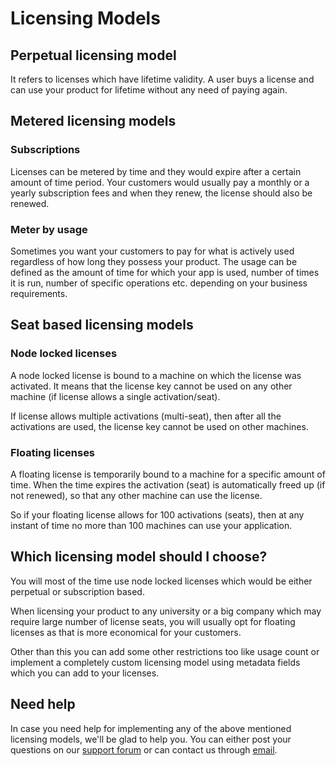 # Licensing Models

## Perpetual licensing model

It refers to licenses which have lifetime validity. A user buys a license and can use your product for lifetime without any need of paying again.

## Metered licensing models

### Subscriptions

Licenses can be metered by time and they would expire after a certain amount of time period. Your customers would usually pay a monthly or a yearly subscription fees and when they renew, the license should also be renewed. 

### Meter by usage

Sometimes you want your customers to pay for what is actively used regardless of how long they possess your product. The usage can be defined as the amount of time for which your app is used, number of times it is run, number of specific operations etc. depending on your business requirements.

## Seat based licensing models

### Node locked licenses

A node locked license is bound to a machine on which the license was activated. It means that the license key cannot be used on any other machine \(if license allows a single activation/seat\).

If license allows multiple activations \(multi-seat\), then after all the activations are used, the license key cannot be used on other machines.

### Floating licenses

A floating license is temporarily bound to a machine for a specific amount of time. When the time expires the activation \(seat\) is automatically freed up \(if not renewed\), so that any other machine can use the license.

So if your floating license allows for 100 activations \(seats\), then at any instant of time no more than 100 machines can use your application.

## Which licensing model should I choose?

You will most of the time use node locked licenses which would be either perpetual or subscription based. 

When licensing your product to any university or a big company which may require large number of license seats, you will usually opt for floating licenses as that is more economical for your customers.

Other than this you can add some other restrictions too like usage count or implement a completely custom licensing model using metadata fields which you can add to your licenses.

## Need help

In case you need  help for implementing any of the above mentioned licensing models, we'll be glad to help you. You can either post your questions on our [support forum](https://forums.cryptlex.com) or can contact us through [email](mailto:support@cryptlex.com).

